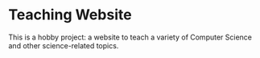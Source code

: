 # Teaching Website
This is a hobby project: a website to teach a variety of Computer Science and other science-related topics. 
